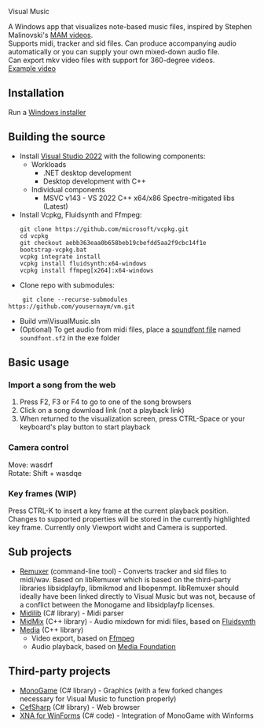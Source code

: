  Visual Music

A Windows app that visualizes note-based music files, inspired by Stephen Malinovski's [MAM videos](https://www.youtube.com/user/smalin).  
Supports midi, tracker and sid files. Can produce accompanying audio automatically or you can supply your own mixed-down audio file.  
Can export mkv video files with support for 360-degree videos.  
[Example video](https://www.youtube.com/watch?v=I5NhREgxhDw)

## Installation

Run a [Windows installer](https://github.com/yousernaym/vm/releases)

## Building the source

* Install [Visual Studio 2022](https://visualstudio.microsoft.com/) with the following components:
  * Workloads
    * .NET desktop development
    * Desktop development with C++
  * Individual components
    * MSVC v143 - VS 2022 C++ x64/x86 Spectre-mitigated libs (Latest)
* Install Vcpkg, Fluidsynth and Ffmpeg:
    ```
    git clone https://github.com/microsoft/vcpkg.git
    cd vcpkg
    git checkout aebb363eaa0b658beb19cbefdd5aa2f9cbc14f1e
    bootstrap-vcpkg.bat
    vcpkg integrate install
    vcpkg install fluidsynth:x64-windows
    vcpkg install ffmpeg[x264]:x64-windows
    ```
* Clone repo with submodules:
```
    git clone --recurse-submodules https://github.com/yousernaym/vm.git
``` 
* Build vm\VisualMusic.sln
* (Optional) To get audio from midi files, place a [soundfont file](https://musescore.org/en/node/109371) named `soundfont.sf2` in the exe folder

## Basic usage

### Import a song from the web
1. Press F2, F3 or F4 to go to one of the song browsers
2. Click on a song download link (not a playback link)
3. When returned to the visualization screen, press CTRL-Space or your keyboard's play button to start playback

### Camera control
Move: wasdrf  
Rotate: Shift + wasdqe

### Key frames (WIP)
Press CTRL-K to insert a key frame at the current playback position.  
Changes to supported properties will be stored in the currently highlighted key frame. Currently only Viewport widht and Camera is supported.

## Sub projects

* [Remuxer](https://github.com/yousernaym/remuxer) (command-line tool) - Converts tracker and sid files to midi/wav. Based on libRemuxer which is based on the third-party libraries libsidplayfp, libmikmod and libopenmpt. libRemuxer should ideally have been linked directly to Visual Music but was not, because of a conflict between the Monogame and libsidplayfp licenses.
* [Midilib](https://github.com/yousernaym/midilib) (C# library) - Midi parser
* [MidMix](https://github.com/yousernaym/midmix) (C++ library) - Audio mixdown for midi files, based on [Fluidsynth](http://www.fluidsynth.org/)
* [Media](https://github.com/yousernaym/media) (C++ library)
  * Video export, based on [Ffmpeg](https://ffmpeg.org/doxygen/trunk/index.html)
  * Audio playback, based on [Media Foundation](https://docs.microsoft.com/en-us/windows/win32/medfound/microsoft-media-foundation-sdk)

## Third-party projects
* [MonoGame](https://github.com/yousernaym/monogame) (C# library) - Graphics (with a few forked changes necessary for Visual Music to function properly)
* [CefSharp](https://github.com/cefsharp/CefSharp) (C# library) - Web browser
* [XNA for WinForms](https://github.com/SimonDarksideJ/XNAGameStudio/wiki/WinForms-Series-1-Graphics-Device) (C# code) - Integration of MonoGame with Winforms
